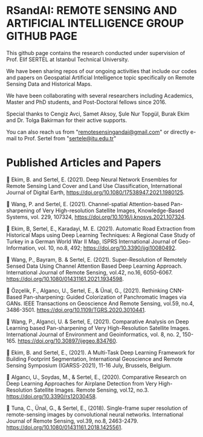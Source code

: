 # RSandAI: REMOTE SENSING AND ARTIFICIAL INTELLIGENCE GROUP GITHUB PAGE

This github page contains the research conducted under supervision of Prof. Elif SERTEL at Istanbul Technical University. 

We  have been sharing repos of our ongoing activities that include our codes and papers on Geospatial Artificial Intelligence topic specifically on Remote Sensing Data and Historical Maps.

We have been collaborating with several researchers including Academics, Master and PhD students, and Post-Doctoral fellows since 2016. 

Special thanks to Cengiz Avci, Samet Aksoy, Şule Nur Topgül, Burak Ekim and Dr. Tolga Bakirman for their active supports.

You can also reach us from "remotesensingandai@gmail.com" or directly e-mail to Prof. Sertel from "sertele@itu.edu.tr"

# Published Articles and Papers

	Ekim, B. and Sertel, E.  (2021). Deep Neural Network Ensembles for Remote Sensing Land Cover and Land Use Classification, International Journal of Digital Earth, https://doi.org/10.1080/17538947.2021.1980125.

	Wang, P. and Sertel, E. (2021). Channel-spatial Attention-based Pan-sharpening of Very High-resolution Satellite Images, Knowledge-Based Systems, vol. 229, 107324, https://doi.org/10.1016/j.knosys.2021.107324.

	Ekim, B, Sertel, E., Karadayi, M. E. (2021). Automatic Road Extraction from Historical Maps using Deep Learning Techniques: A Regional Case Study of Turkey in a German World War II Map, ISPRS International Journal of Geo-Information, vol. 10, no.8, 492; https://doi.org/10.3390/ijgi10080492.

	Wang, P., Bayram, B. & Sertel, E. (2021). Super-Resolution of Remotely Sensed Data Using Channel Attention Based Deep Learning Approach. International Journal of Remote Sensing, vol.42, no.16, 6050-6067. https://doi.org/10.1080/01431161.2021.1934598.

	Özçelik, F., Algancı, U., Sertel, E., & Ünal, G., (2021). Rethinking CNN-Based Pan-sharpening: Guided Colorization of Panchromatic Images via GANs. IEEE Transactions on Geoscience And Remote Sensing, vol.59, no.4, 3486-3501. https://doi.org/10.1109/TGRS.2020.3010441.  

	Wang, P., Alganci, U. & Sertel, E, (2021). Comparative Analysis on Deep Learning based Pan-sharpening of Very High-Resolution Satellite Images. International Journal of Environment and Geoinformatics, vol. 8, no. 2, 150-165. https://doi.org/10.30897/ijegeo.834760.

	Ekim, B. and Sertel, E., (2021). A Multi-Task Deep Learning Framework for Building Footprint Segmentation, International Geoscience and Remote Sensing Symposium (IGARSS-2021), 11-16 July, Brussels, Belgium.

	Algancı, U., Soydas, M., & Sertel, E., (2020). Comparative Research on Deep Learning Approaches for Airplane Detection from Very High-Resolution Satellite Images. Remote Sensing, vol.12, no.3. https://doi.org/10.3390/rs12030458. 

	Tuna, C., Ünal, G., & Sertel, E., (2018). Single-frame super resolution of remote-sensing images by convolutional neural networks. International Journal of Remote Sensing, vol.39, no.8, 2463-2479. https://doi.org/10.1080/01431161.2018.1425561.


